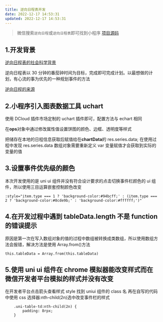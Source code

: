 ```yaml
---
title: 逆向日程表开发
date: 2022-12-17 14:53:31
updated: 2022-12-17 14:53:31
---
```


> 微信搜索`逆向日程`或`逆向日程表`即可找到小程序
> [项目源码](https://gitee.com/yaspayne/reverse-schedule)

## 1.开发背景

[逆向日程表的社会科学背景](https://www.bilibili.com/video/BV1cP4y1A72R)

逆向日程表以 30 分钟的番茄钟时间为目标，完成即可完成计划。以最想做的计划，有心流的事为优先的一种规划事件的方法

[逆向日程的来源](https://www2.jianshu.com/p/57978b77cb9b)

## 2.小程序引入图表数据工具 uchart

使用 DCloud 插件市场定制的 uchart 插件即可，配置方法与 echart 相同

在**ops**对象中通过修改属性值设置饼图的颜色、边框、透明度等样式

把储存在本地的日程信息获取后赋值给在**chartData**的 res.series.data;
在使用过程中发现 res.series.data 数组对象需要重新定义 var 变量赋值才会获取到实际的变量的值

## 3.设置事件优先级的颜色

本次开发使用的是 uni ui 组件并没有符合设计要求的点击切换事件栏颜色的 ui 组件，所以使用三目运算嵌套控制颜色改变

```
:style="item.type === 1 ? 'background-color:#94bcff;' : (item.type === 2 ? 'background-color:#8cde9b;' : 'background-color:#ffffff;')"
```

## 4.在开发过程中遇到 tableData.length 不是 function 的错误提示

原因是第一次在写入数组对象的值的过程中数组被转换成类数组，所以使用数组方法会报错，解决方法是使用
Array.from()方法

`this.tableData = Array.from(this.tableData)`

## 5.使用 uni ui 组件在 chrome 模拟器能改变样式而在微信开发者平台模拟的样式并没有改变

在开发者平台点击箭头查看样式 style 找到 uniui 组件的 class 名 再在自写的代码中使用 css 选择器:nth-child(2n)选中改变事件栏的样式

```
	.uni-table-td:nth-child(2n) {
		padding: 8rpx;
	}
```
